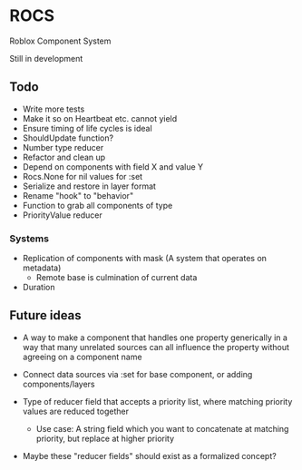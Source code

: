 # ROCS
Roblox Component System

Still in development

## Todo
- Write more tests
- Make it so on Heartbeat etc. cannot yield
- Ensure timing of life cycles is ideal
- ShouldUpdate function?
- Number type reducer
- Refactor and clean up
- Depend on components with field X and value Y 
- Rocs.None for nil values for :set
- Serialize and restore in layer format
- Rename "hook" to "behavior"
- Function to grab all components of type
- PriorityValue reducer

### Systems
- Replication of components with mask (A system that operates on metadata)
  - Remote base is culmination of current data
- Duration

## Future ideas

- A way to make a component that handles one property generically in a way that many unrelated sources can all influence the property without agreeing on a component name

- Connect data sources via :set for base component, or adding components/layers

- Type of reducer field that accepts a priority list, where matching priority values are reduced together
  - Use case: A string field which you want to concatenate at matching priority, but replace at higher priority
- Maybe these "reducer fields" should exist as a formalized concept?